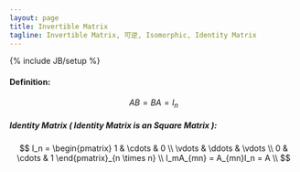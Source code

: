 ```yaml
---
layout: page
title: Invertible Matrix
tagline: Invertible Matrix, 可逆, Isomorphic, Identity Matrix
---
```

{% include JB/setup %}

#### Definition:  
$$ AB = BA = I_n $$  

##### Identity Matrix ( Identity Matrix is an Square Matrix ):  
$$
 I_n = \begin{pmatrix} 1 & \cdots & 0 \\ \vdots & \ddots & \vdots \\ 0 &  \cdots & 1 \end{pmatrix}_{n \times n} \\
 I_mA_{mn} = A_{mn}I_n = A \\
$$

